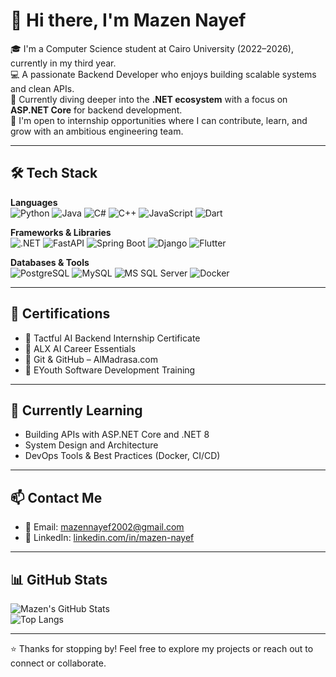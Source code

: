 
# 👋 Hi there, I'm Mazen Nayef

🎓 I'm a Computer Science student at Cairo University (2022–2026), currently in my third year.  
💻 A passionate Backend Developer who enjoys building scalable systems and clean APIs.  
🧠 Currently diving deeper into the **.NET ecosystem** with a focus on **ASP.NET Core** for backend development.  
🚀 I'm open to internship opportunities where I can contribute, learn, and grow with an ambitious engineering team.

---

## 🛠️ Tech Stack

**Languages**  
![Python](https://img.shields.io/badge/-Python-3776AB?style=flat&logo=python&logoColor=white) 
![Java](https://img.shields.io/badge/-Java-007396?style=flat&logo=java&logoColor=white) 
![C#](https://img.shields.io/badge/-C%23-239120?style=flat&logo=c-sharp&logoColor=white) 
![C++](https://img.shields.io/badge/-C++-00599C?style=flat&logo=c%2B%2B&logoColor=white)
![JavaScript](https://img.shields.io/badge/-JavaScript-F7DF1E?style=flat&logo=javascript&logoColor=black) 
![Dart](https://img.shields.io/badge/-Dart-0175C2?style=flat&logo=dart&logoColor=white)

**Frameworks & Libraries**  
![.NET](https://img.shields.io/badge/-.NET-512BD4?style=flat&logo=dotnet&logoColor=white)
![FastAPI](https://img.shields.io/badge/-FastAPI-009688?style=flat&logo=fastapi&logoColor=white) 
![Spring Boot](https://img.shields.io/badge/-SpringBoot-6DB33F?style=flat&logo=spring-boot&logoColor=white) 
![Django](https://img.shields.io/badge/-Django-092E20?style=flat&logo=django&logoColor=white)
![Flutter](https://img.shields.io/badge/-Flutter-02569B?style=flat&logo=flutter&logoColor=white)

**Databases & Tools**  
![PostgreSQL](https://img.shields.io/badge/-PostgreSQL-4169E1?style=flat&logo=postgresql&logoColor=white) 
![MySQL](https://img.shields.io/badge/-MySQL-4479A1?style=flat&logo=mysql&logoColor=white)
![MS SQL Server](https://img.shields.io/badge/-SQL_Server-CC2927?style=flat&logo=microsoft-sql-server&logoColor=white)
![Docker](https://img.shields.io/badge/-Docker-2496ED?style=flat&logo=docker&logoColor=white)

---

## 📜 Certifications

- 🏅 Tactful AI Backend Internship Certificate  
- 🧠 ALX AI Career Essentials
- 🔧 Git & GitHub – AlMadrasa.com  
- 🚀 EYouth Software Development Training

---

## 🌱 Currently Learning

- Building APIs with ASP.NET Core and .NET 8  
- System Design and Architecture  
- DevOps Tools & Best Practices (Docker, CI/CD)  

---

## 📫 Contact Me

- 📧 Email: [mazennayef2002@gmail.com](mailto:mazennayef2002@gmail.com)
- 💼 LinkedIn: [linkedin.com/in/mazen-nayef](https://www.linkedin.com/in/mazen-mohamed-nayef/) 

---

## 📊 GitHub Stats

![Mazen's GitHub Stats](https://github-readme-stats.vercel.app/api?username=Mazen-Nayef&show_icons=true&theme=radical)  
![Top Langs](https://github-readme-stats.vercel.app/api/top-langs/?username=Mazen-Nayef&layout=compact&theme=radical)

---

⭐️ Thanks for stopping by! Feel free to explore my projects or reach out to connect or collaborate.
